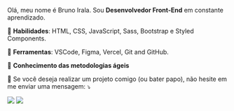Olá, meu nome é Bruno Irala. Sou **Desenvolvedor Front-End** em constante aprendizado.

🦄 **Habilidades**: HTML, CSS, JavaScript, Sass, Bootstrap e Styled Components.

💼 **Ferramentas**: VSCode, Figma, Vercel, Git and GitHub.

🧠 **Conhecimento das metodologias ágeis**

💌 Se você deseja realizar um projeto comigo (ou bater papo), não hesite em me enviar uma mensagem: ⤵️

<p align="left">
  <a href="https://www.instagram.com/mrirala/" alt="Instagram">
  <img src="https://img.shields.io/badge/-Instagram-DF0174?style=for-the-badge&logo=instagram&logoColor=white&link=https://www.instagram.com/mrirala/"/></a>
  
  <a href="https://www.linkedin.com/in/iuricode" alt="Linkedin">
  <img src="https://img.shields.io/badge/-Linkedin-0e76a8?style=for-the-badge&logo=Linkedin&logoColor=white&link=https://www.linkedin.com/in/iuricode" /></a>
